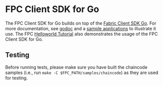 # FPC Client SDK for Go

The FPC Client SDK for Go builds on top of the [Fabric Client SDK Go](https://godoc.org/github.com/hyperledger/fabric-sdk-go).
For more documentation, see [godoc](https://pkg.go.dev/github.com/hyperledger-labs/fabric-private-chaincode/client_sdk/go/)
and a [sample applications](../../samples/application/) to illustrate it use.
The FPC [Helloworld Tutorial](../../samples/chaincode/helloworld) also demonstrates the usage of the FPC Client SDK for Go.

## Testing
Before running tests, please make sure you have built the chaincode samples (i.e., run `make -C $FPC_PATH/samples/chaincode`) as they are used for testing.
